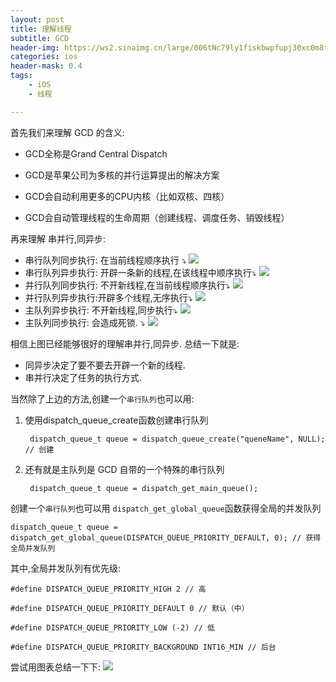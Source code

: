 ```yaml
---
layout: post
title: 理解线程
subtitle: GCD
header-img: https://ws2.sinaimg.cn/large/006tNc79ly1fiskbwpfupj30xc0m8td6.jpg
categories: ios
header-mask: 0.4
tags: 
    - iOS
    - 线程

---
```


首先我们来理解 GCD 的含义:

- GCD全称是Grand Central Dispatch

- GCD是苹果公司为多核的并行运算提出的解决方案

- GCD会自动利用更多的CPU内核（比如双核、四核）

- GCD会自动管理线程的生命周期（创建线程、调度任务、销毁线程）

再来理解 串并行,同异步:

- 串行队列同步执行: 在当前线程顺序执行 ⤵️
![](http://o6ledomfy.bkt.clouddn.com/20170822150339729720943.jpg)
- 串行队列异步执行: 开辟一条新的线程,在该线程中顺序执行⤵️
![](http://o6ledomfy.bkt.clouddn.com/20170822150339743032748.jpg)
- 并行队列同步执行: 不开新线程,在当前线程顺序执行⤵️
![](http://o6ledomfy.bkt.clouddn.com/20170822150339755239035.jpg)
- 并行队列异步执行:开辟多个线程,无序执行⤵️
![](http://o6ledomfy.bkt.clouddn.com/20170822150339770379791.jpg)
- 主队列异步执行: 不开新线程,同步执行⤵️
![](http://o6ledomfy.bkt.clouddn.com/20170822150339789630387.jpg)
- 主队列同步执行: 会造成死锁. ⤵️
![](http://o6ledomfy.bkt.clouddn.com/20170822150339794466571.jpg)

相信上图已经能够很好的理解串并行,同异步.
总结一下就是: 

- 同异步决定了要不要去开辟一个新的线程.
- 串并行决定了任务的执行方式.

当然除了上边的方法,创建一个`串行队列`也可以用:
	
1. 使用dispatch_queue_create函数创建串行队列
	
		dispatch_queue_t queue = dispatch_queue_create("queneName", NULL); // 创建
	
2. 还有就是主队列是 GCD 自带的一个特殊的串行队列  

		dispatch_queue_t queue = dispatch_get_main_queue();
	
创建一个`串行队列`也可以用
`dispatch_get_global_queue`函数获得全局的并发队列  
	
	dispatch_queue_t queue = dispatch_get_global_queue(DISPATCH_QUEUE_PRIORITY_DEFAULT, 0); // 获得全局并发队列
其中,全局并发队列有优先级:
 
	#define DISPATCH_QUEUE_PRIORITY_HIGH 2 // 高
 
	#define DISPATCH_QUEUE_PRIORITY_DEFAULT 0 // 默认（中）
 
	#define DISPATCH_QUEUE_PRIORITY_LOW (-2) // 低
 
	#define DISPATCH_QUEUE_PRIORITY_BACKGROUND INT16_MIN // 后台

尝试用图表总结一下下:
![](http://o6ledomfy.bkt.clouddn.com/20170822150339939537875.jpg)



